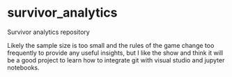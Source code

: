 # survivor_analytics
Survivor analytics repository

Likely the sample size is too small and the rules of the game change too frequently to provide any useful insights, but I like the show and think it will be a good project to learn how to integrate git with visual studio and jupyter notebooks.
